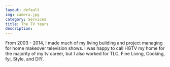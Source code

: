 ```yaml
---
layout: default
img: camera.jpg
category: Services
title: The TV Years
description:
---
```


From 2003 - 2014, I made much of my living building and project managing for home makeover television shows.  I was happy to call HGTV my home for the majority of my tv career, but I also worked for TLC, Fine Living, Cooking, fyi, Style, and DIY. 



